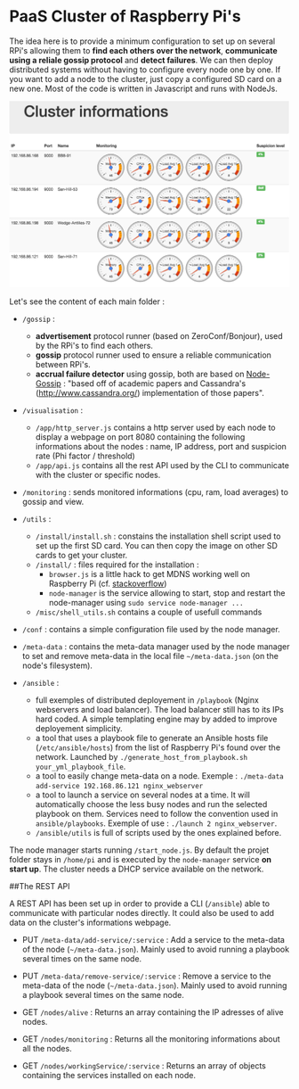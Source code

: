 # PaaS Cluster of Raspberry Pi's

The idea here is to provide a minimum configuration to set up on several RPi's allowing them to **find each others over the network**, **communicate using a reliale gossip protocol** and **detect failures**. We can then deploy distributed systems without having to configure every node one by one. If you want to add a node to the cluster, just copy a configured SD card on a new one.
Most of the code is written in Javascript and runs with NodeJs.

![Cluster informations webpage](./doc/cluster_informations.png)

Let's see the content of each main folder :

- `/gossip` : 
    - **advertisement** protocol runner (based on ZeroConf/Bonjour), used by the RPi's to find each others.
    - **gossip** protocol runner used to ensure a reliable communication between RPi's.
    - **accrual failure detector** using gossip, both are based on [Node-Gossip](https://github.com/bpot/node-gossip) : "based off of academic papers and Cassandra's (http://www.cassandra.org/) implementation of those papers". 

- `/visualisation` : 
    - `/app/http_server.js` contains a http server used by each node to display a webpage on port 8080 containing the following informations about the nodes : name, IP address, port and suspicion rate (Phi factor / threshold)
    - `/app/api.js` contains all the rest API used by the CLI to communicate with the cluster or specific nodes.    

- `/monitoring` : sends monitored informations (cpu, ram, load averages) to gossip and view.

- `/utils` : 
    - `/install/install.sh` : constains the installation shell script used to set up the first SD card. You can then copy the image on other SD cards to get your cluster.
    - `/install/` : files required for the installation :                                         
        - `browser.js` is a little hack to get MDNS working well on Raspberry Pi (cf. [stackoverflow](http://stackoverflow.com/questions/29589543/raspberry-pi-mdns-getaddrinfo-3008-error))
        - `node-manager` is the service allowing to start, stop and restart the node-manager using `sudo service node-manager ...`
    - `/misc/shell_utils.sh` contains a couple of usefull commands
    
- `/conf` : contains a simple configuration file used by the node manager. 

- `/meta-data` : contains the meta-data manager used by the node manager to set and remove meta-data in the local file `~/meta-data.json` (on the node's filesystem).
    
- `/ansible` : 
    - full exemples of distributed deployement in `/playbook` (Nginx webservers and load balancer). The load balancer still has to its IPs hard coded. A simple templating engine may by added to improve deployement simplicity. 
    - a tool that uses a playbook file to generate an Ansible hosts file (`/etc/ansible/hosts`) from the list of Raspberry Pi's found over the network. Launched by `./generate_host_from_playbook.sh your_yml_playbook_file`.
    - a tool to easily change meta-data on a node. Exemple : `./meta-data add-service 192.168.86.121 nginx_webserver`
    - a tool to launch a service on several nodes at a time. It will automatically choose the less busy nodes and run the selected playbook on them. Services need to follow the convention used in `ansible/playbooks`. Exemple of use : `./launch 2 nginx_webserver`.
    - `/ansible/utils` is full of scripts used by the ones explained before.

The node manager starts running `/start_node.js`. By default the projet folder stays in `/home/pi` and is executed by the `node-manager` service **on start up**.
The cluster needs a DHCP service available on the network.

##The REST API

A REST API has been set up in order to provide a CLI (`/ansible`) able to communicate with particular nodes directly. It could also be used to add data on the cluster's informations webpage.

* PUT `/meta-data/add-service/:service` : Add a service to the meta-data of the node (`~/meta-data.json`). Mainly used to avoid running a playbook several times on the same node. 

* PUT `/meta-data/remove-service/:service` : Remove a service to the meta-data of the node (`~/meta-data.json`). Mainly used to avoid running a playbook several times on the same node. 

* GET `/nodes/alive` : Returns an array containing the IP adresses of alive nodes.  
 
* GET `/nodes/monitoring` : Returns all the monitoring informations about all the nodes. 
 
* GET `/nodes/workingService/:service` : Returns an array of objects containing the services installed on each node. 
